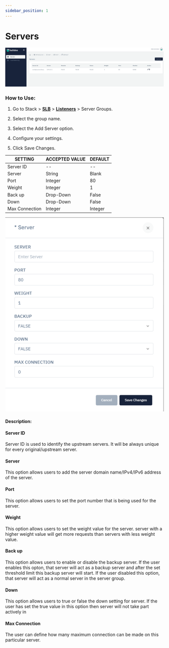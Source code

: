 ```yaml
---
sidebar_position: 1
---
```


# Servers

![servers](/img/adc/v6/docs/servers1.png)

### How to Use:

1. Go to Stack > [**SLB**](/adc/docs) > [**Listeners**](../../listeners/) > Server Groups.

2. Select the group name.

3. Select the Add Server option.

4. Configure your settings. 

5. Click Save Changes.

| SETTING        | ACCEPTED VALUE | DEFAULT |
|----------------|----------------|---------|
| Server ID      | --             | --      |
| Server         | String         | Blank   |
| Port           | Integer        | 80      |
| Weight         | Integer        | 1       |
| Back up        | Drop-Down      | False   |
| Down           | Drop-Down      | False   |
| Max Connection | Integer        | Integer |

![servers2](/img/adc/v6/docs/servers2.png)

#### Description:

#### Server ID

Server ID is used to identify the upstream servers. It will be always unique for every original/upstream server.

#### Server

This option allows users to add the server domain name/IPv4/IPv6 address of the server.

#### Port

This option allows users to set the port number that is being used for the server.

#### Weight

This option allows users to set the weight value for the server. server with a higher weight value will get more requests than servers with less weight value.

#### Back up

This option allows users to enable or disable the backup server. If the user enables this opton, that server will act as a backup server and after the set threshold limit this backup server will start. If the user disabled this option, that server will act as a normal server in the server group.

#### Down

This option allows users to true or false the down setting for server. If the user has set the true value in this option then server will not take part actively in  

#### Max Connection

The user can define how many maximum connection can be made on this particular server.
